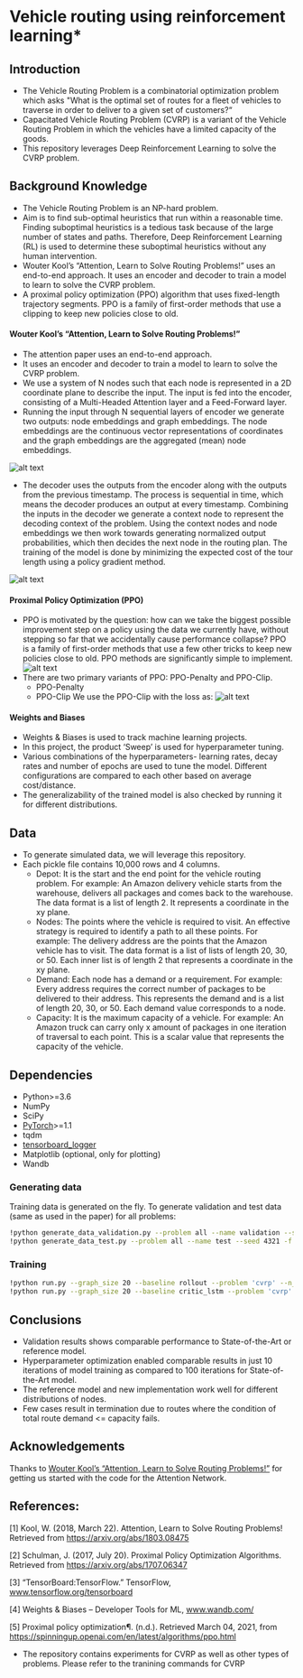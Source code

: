 # Vehicle routing using reinforcement learning*

## Introduction
* The Vehicle Routing Problem is a combinatorial optimization problem which asks "What is the optimal set of routes for a fleet of vehicles to traverse in order to deliver to a given set of customers?“
* Capacitated Vehicle Routing Problem (CVRP) is a variant of the Vehicle Routing Problem in which the vehicles have a limited capacity of the goods.
* This repository leverages Deep Reinforcement Learning to solve the CVRP problem. 


## Background Knowledge
* The Vehicle Routing Problem is an NP-hard problem.
* Aim is to find sub-optimal heuristics that run within a reasonable time. 
Finding suboptimal heuristics is a tedious task because of the large number of states and paths. Therefore, Deep Reinforcement Learning (RL) is used to determine these suboptimal heuristics without any human intervention.
* Wouter Kool’s “Attention, Learn to Solve Routing Problems!”  uses an end-to-end approach. It uses an encoder and decoder to train a model to learn to solve the CVRP problem.
* A proximal policy optimization (PPO) algorithm that uses fixed-length trajectory segments. PPO is a family of first-order methods that use a clipping to keep new policies close to old.

####   Wouter Kool’s “Attention, Learn to Solve Routing Problems!”
* The attention paper uses an end-to-end approach. 
* It uses an encoder and decoder to train a model to learn to solve the CVRP problem. 
* We use a system of N nodes such that each node is represented in a 2D coordinate plane to describe the input. The input is fed into the encoder, consisting of a Multi-Headed Attention layer and a Feed-Forward layer.
* Running the input through N sequential layers of encoder we generate two outputs: node embeddings and graph embeddings. The node embeddings are the continuous vector representations of coordinates and the graph embeddings are the aggregated (mean) node embeddings.

![alt text](https://github.com/theresearchai/vehicle_routing_rl_2/blob/main/images/encoder.png)
* The decoder uses the outputs from the encoder along with the outputs from the previous timestamp. The process is sequential in time, which means the decoder produces an output at every timestamp. Combining the inputs in the decoder we generate a context node to represent the decoding context of the problem. Using the context nodes and node embeddings we then work towards generating normalized output probabilities, which then decides the next node in the routing plan. The training of the model is done by minimizing the expected cost of the tour length using a policy gradient method.

![alt text](https://github.com/theresearchai/vehicle_routing_rl_2/blob/main/images/decoder.png)


#### Proximal Policy Optimization (PPO)
* PPO is motivated by the question: how can we take the biggest possible improvement step on a policy using the data we currently have, without stepping so far that we accidentally cause performance collapse? PPO is a family of first-order methods that use a few other tricks to keep new policies close to old. PPO methods are significantly simple to implement.
![alt text](https://github.com/theresearchai/vehicle_routing_rl_2/blob/main/images/ppo.PNG)
* There are two primary variants of PPO: PPO-Penalty and PPO-Clip.
    * PPO-Penalty
    * PPO-Clip
We use the PPO-Clip with the loss as:
![alt text](https://github.com/theresearchai/vehicle_routing_rl_2/blob/main/images/ppo%20loss.png)

#### Weights and Biases
* Weights & Biases is used to track machine learning projects.
* In this project, the product ‘Sweep’ is used for hyperparameter tuning.
* Various combinations of the hyperparameters- learning rates, decay rates and number of epochs are used to tune the model. Different configurations are compared to each other based on average cost/distance.
* The generalizability of the trained model is also checked by running it for different distributions.



## Data
* To generate simulated data, we will leverage this repository.
* Each pickle file contains 10,000 rows and 4 columns.
    * Depot: It is the start and the end point for the vehicle routing problem. For example: An Amazon delivery vehicle starts from the warehouse, delivers all packages and comes back to the warehouse. The data format is a list of length 2. It represents a coordinate in the xy plane.
    * Nodes: The points where the vehicle is required to visit. An effective strategy is required to identify a path to all these points. For example: The delivery address are the points that the Amazon vehicle has to visit. The data format is a list of lists of length 20, 30, or 50. Each inner list is of length 2 that represents a coordinate in the xy plane.
    * Demand: Each node has a demand or a requirement. For example: Every address requires the correct number of packages to be delivered to their address. This represents the demand and is a list of length 20, 30, or 50. Each demand value corresponds to a node.
    * Capacity: It is the maximum capacity of a vehicle. For example: An Amazon truck can carry only x amount of packages in one iteration of traversal to each point. This is a scalar value that represents the capacity of the vehicle.

## Dependencies

* Python>=3.6
* NumPy
* SciPy
* [PyTorch](http://pytorch.org/)>=1.1
* tqdm
* [tensorboard_logger](https://github.com/TeamHG-Memex/tensorboard_logger)
* Matplotlib (optional, only for plotting)
* Wandb

### Generating data

Training data is generated on the fly. To generate validation and test data (same as used in the paper) for all problems:
```bash
!python generate_data_validation.py --problem all --name validation --seed 4321 -f
!python generate_data_test.py --problem all --name test --seed 4321 -f
```
### Training

```bash
!python run.py --graph_size 20 --baseline rollout --problem 'cvrp' --n_epoch 10 --epoch_size 1280000 #for PPO reinforce
!python run.py --graph_size 20 --baseline critic_lstm --problem 'cvrp' --n_epoch 10 --epoch_size 1280000 # for PPO LSTM
```

## Conclusions
* Validation results shows comparable performance to State-of-the-Art or reference model.
* Hyperparameter optimization enabled comparable results in just 10 iterations of model training as compared to 100 iterations for State-of-the-Art model.
* The reference model and new implementation work well for different distributions of nodes.
* Few cases result in termination due to routes where the condition of total route demand <= capacity fails.


## Acknowledgements
Thanks to [Wouter Kool’s “Attention, Learn to Solve Routing Problems!”](https://github.com/wouterkool/attention-learn-to-route) for getting us started with the code for the Attention Network.

## References:
   [1] Kool, W. (2018, March 22). Attention, Learn to Solve Routing Problems! Retrieved from https://arxiv.org/abs/1803.08475
   
   [2] Schulman, J. (2017, July 20). Proximal Policy Optimization Algorithms. Retrieved from https://arxiv.org/abs/1707.06347
   
   [3] “TensorBoard:TensorFlow.” TensorFlow, www.tensorflow.org/tensorboard
   
   [4] Weights & Biases – Developer Tools for ML, www.wandb.com/
   
   [5] Proximal policy optimization¶. (n.d.). Retrieved March 04, 2021, from https://spinningup.openai.com/en/latest/algorithms/ppo.html
   
   
* The repository contains experiments for CVRP as well as other types of problems. Please refer to the tranining commands for CVRP

